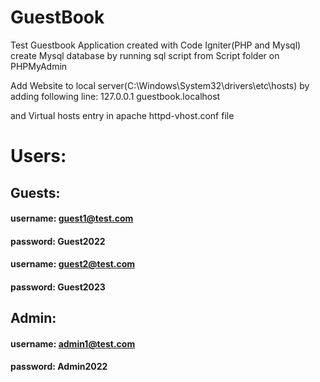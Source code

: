 # GuestBook
Test Guestbook Application created with Code Igniter(PHP and Mysql)
create Mysql database by running sql script from Script folder on PHPMyAdmin

Add Website to local server(C:\Windows\System32\drivers\etc\hosts) by adding following line:
127.0.0.1	guestbook.localhost

and Virtual hosts entry in apache httpd-vhost.conf file


# Users:

## Guests:

#### username: guest1@test.com
#### password: Guest2022

#### username: guest2@test.com
#### password: Guest2023

## Admin:

#### username: admin1@test.com
#### password: Admin2022
